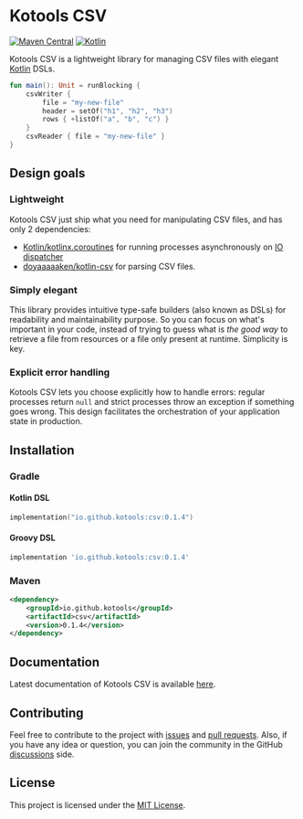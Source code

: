 # Kotools CSV

[![Maven Central][badge-maven]][maven-artifacts]
[![Kotlin][badge-kotlin]][kotlin]

Kotools CSV is a lightweight library for managing CSV files with
elegant [Kotlin] DSLs.

```kotlin
fun main(): Unit = runBlocking {
    csvWriter {
        file = "my-new-file"
        header = setOf("h1", "h2", "h3")
        rows { +listOf("a", "b", "c") }
    }
    csvReader { file = "my-new-file" }
}
```

## Design goals

### Lightweight

Kotools CSV just ship what you need for manipulating CSV files, and has only 2
dependencies:
- [Kotlin/kotlinx.coroutines][kotlin-coroutines] for running processes
  asynchronously on [IO dispatcher][kotlin-coroutines-io]
- [doyaaaaaken/kotlin-csv][kotlin-csv] for parsing CSV files.

### Simply elegant

This library provides intuitive type-safe builders (also known as DSLs) for
readability and maintainability purpose. So you can focus on what's important in
your code, instead of trying to guess what is _the good way_
to retrieve a file from resources or a file only present at runtime. Simplicity
is key.

### Explicit error handling

Kotools CSV lets you choose explicitly how to handle errors: regular processes
return `null` and strict processes throw an exception if something goes wrong.
This design facilitates the orchestration of your application state in
production.

## Installation

### Gradle

#### Kotlin DSL

```kotlin
implementation("io.github.kotools:csv:0.1.4")
```

#### Groovy DSL

```groovy
implementation 'io.github.kotools:csv:0.1.4'
```

### Maven

```xml
<dependency>
    <groupId>io.github.kotools</groupId>
    <artifactId>csv</artifactId>
    <version>0.1.4</version>
</dependency>
```

## Documentation

Latest documentation of Kotools CSV is available [here][documentation].

## Contributing

Feel free to contribute to the project with [issues]
and [pull requests][pull-requests]. Also, if you have any idea or question, you
can join the community in the GitHub [discussions] side.

## License

This project is licensed under the [MIT License][mit-license].

<!-- Links -->

[badge-kotlin]: https://img.shields.io/badge/kotlin-1.5.31-blue.svg?logo=kotlin
[badge-maven]: https://img.shields.io/maven-central/v/io.github.kotools/csv
[discussions]: https://github.com/kotools/csv/discussions
[documentation]: https://kotools.github.io/csv/csv/io.github.kotools.csv.api/index.html
[issues]: https://github.com/kotools/csv/issues
[kotlin]: https://kotlinlang.org
[kotlin-coroutines]: https://github.com/Kotlin/kotlinx.coroutines
[kotlin-coroutines-io]: https://kotlin.github.io/kotlinx.coroutines/kotlinx-coroutines-core/kotlinx.coroutines/-dispatchers/-i-o.html
[kotlin-csv]: https://github.com/doyaaaaaken/kotlin-csv
[maven-artifacts]: https://search.maven.org/artifact/io.github.kotools/csv
[mit-license]: https://choosealicense.com/licenses/mit
[pull-requests]: https://github.com/kotools/csv/pulls
